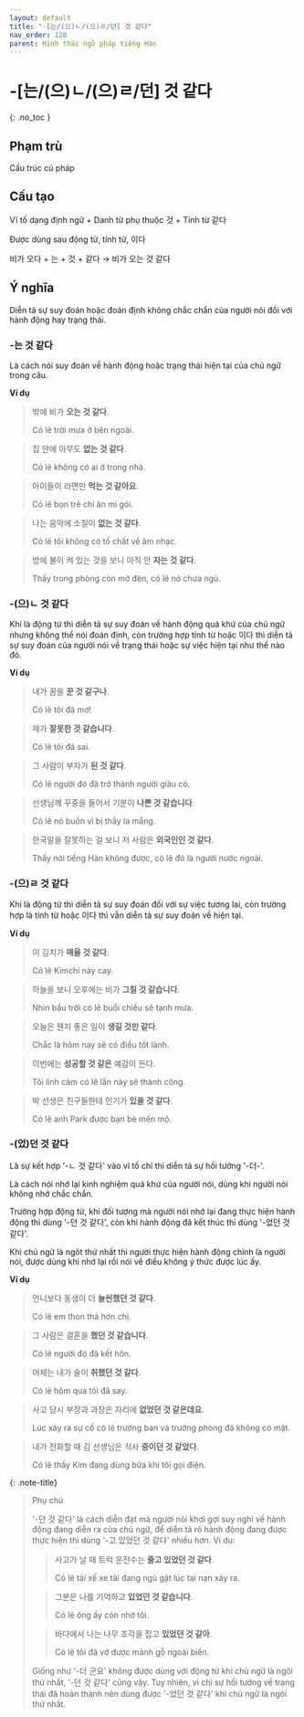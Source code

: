 ```yaml
---
layout: default
title: "-[는/(으)ㄴ/(으)ㄹ/던] 것 같다"
nav_order: 128
parent: Hình thái ngữ pháp tiếng Hàn
---
```


# -[는/(으)ㄴ/(으)ㄹ/던] 것 같다
{: .no_toc }

## Phạm trù

Cấu trúc cú pháp

## Cấu tạo

Vĩ tố dạng định ngữ + Danh từ phụ thuộc 것 + Tính từ 같다

Được dùng sau động từ, tính từ, 이다

비가 오다 + 는 + 것 + 같다 → 비가 오는 것 같다


## Ý nghĩa

Diễn tả sự suy đoán hoặc đoán định không chắc chắn của người nói đối với hành động hay trạng thái.

### -는 것 같다

Là cách nói suy đoán về hành động hoặc trạng thái hiện tại của chủ ngữ trong câu.

**Ví dụ**

> 밖에 비가 **오는 것 같다**.
>
> Có lẽ trời mưa ở bên ngoài.

> 집 안에 아무도 **없는 것 같다**.
>
> Có lẽ không có ai ở trong nhà.

> 아이들이 라면만 **먹는 것 같아요**.
>
> Có lẽ bọn trẻ chỉ ăn mì gói.

> 나는 음악에 소질이 **없는 것 같다**.
>
> Có lẽ tôi không có tố chất về âm nhạc.

> 방에 불이 켜 있는 것을 보니 아직 안 **자는 것 같다**.
>
> Thấy trong phòng còn mở đèn, có lẽ nó chưa ngủ.

### -(으)ㄴ 것 같다

Khi là động từ thì diễn tả sự suy đoán về hành động quá khứ của chủ ngữ nhưng không thể nói đoán định, còn trường hợp tính từ hoặc 이다 thì diễn tả sự suy đoán của người nói về trạng thái hoặc sự việc hiện tại như thế nào đó.

**Ví dụ**

> 내가 꿈을 **꾼 것 같구나**.
>
> Có lẽ tôi đã mơ!

> 제가 **잘못한 것 같습니다**.
>
> Có lẽ tôi đã sai.

> 그 사람이 부자가 **된 것 같다**.
>
> Có lẽ người đó đã trở thành người giàu có.

> 선생님께 꾸중을 들어서 기분이 **나쁜 것 같습니다**.
>
> Có lẽ nó buồn vì bị thầy la mắng.

> 한국말을 잘못하는 걸 보니 저 사람은 **외국인인 것 같다**.
>
> Thấy nói tiếng Hàn không được, có lẽ đó là người nước ngoài.

### -(으)ㄹ 것 같다

Khi là động từ thì diễn tả sự suy đoán đối với sự việc tương lai, còn trường hợp là tính từ hoặc 이다 thì vẫn diễn tả sự suy đoán về hiện tại.

**Ví dụ**

> 이 김치가 **매울 것 같다**.
>
> Có lẽ Kimchi này cay.

> 하늘을 보니 오후에는 비가 **그칠 것 같습니다**.
>
> Nhìn bầu trời có lẽ buổi chiều sẽ tạnh mưa.

> 오늘은 웬지 좋은 일이 **생길 것만 같다**.
>
> Chắc là hôm nay sẽ có điều tốt lành.

> 이번에는 **성공할 것 같은** 예감이 든다.
>
> Tôi linh cảm có lẽ lần này sẽ thành công.

> 박 선생은 친구들한테 인기가 **있을 것 같다**.
>
> Có lẽ anh Park được bạn bè mến mộ.

### -(었)던 것 같다

Là sự kết hợp '-ㄴ 것 같다' vào vĩ tố chỉ thì diễn tả sự hồi tưởng '-더-'.

Là cách nói nhớ lại kinh nghiệm quá khứ của người nói, dùng khi người nói không nhớ chắc chắn.

Trường hợp động từ, khi đối tượng mà người nói nhớ lại đang thực hiện hành động thì dùng '-던 것 같다', còn khi hành động đã kết thúc thì dùng '-었던 것 같다'.

Khi chủ ngữ là ngôt thứ nhất thì người thực hiện hành động chính là người nói, được dùng khi nhớ lại rồi nói về điều không ý thức được lúc ấy.

**Ví dụ**

> 언니보다 동생이 더 **늘씬했던 것 같다**.
>
> Có lẽ em thon thả hơn chị.

> 그 사람은 결혼을 **했던 것 같습니다**.
>
> Có lẽ người đó đã kết hôn.

> 어제는 내가 술이 **취했던 것 같다**.
>
> Có lẽ hôm qua tôi đã say.

> 사고 당시 부장과 과장은 자리에 **없었던 것 같은데요**.
>
> Lúc xảy ra sự cố có lẽ trưởng ban và trưởng phòng đã không có mặt.

> 내가 전화할 때 김 선생님은 식사 **중이던 것 같았다**.
>
> Có lẽ thầy Kim đang dùng bữa khi tôi gọi điện.

{: .note-title}
> Phụ chú
>
> '-던 것 같다' là cách diễn đạt mà người nói khơi gợi suy nghĩ về hành động đang diễn ra của chủ ngữ, để diễn tả rõ hành động đang được thực hiện thì dùng '-고 있었던 것 같다' nhiều hơn. Ví dụ:
>> 사고가 날 때 트럭 운전수는 **줄고 있었던 것 같다**.
>>
>> Có lẽ tài xế xe tải đang ngủ gật lúc tai nạn xảy ra.
>
>> 그분은 나를 기억하고 **있었던 것 같습니다**.
>>
>> Có lẽ ông ấy còn nhớ tôi.
>
>> 바다에서 나는 나무 조각을 잡고 **있었던 것 같아**.
>>
>> Có lẽ tôi đã vớ được mảnh gỗ ngoài biển.
>
> Giống như '-더 군요' không được dùng với động từ khi chủ ngữ là ngôi thứ nhất, '-던 것 같다' cũng vậy. Tuy nhiên, vì chỉ sự hồi tưởng về trạng thái đã hoàn thành nên dùng được '-었던 것 같다' khi chủ ngữ là ngôi thứ nhất.